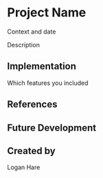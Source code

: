 # Project Name
Context and date

Description

## Implementation
Which features you included

## References

## Future Development

## Created by
Logan Hare
